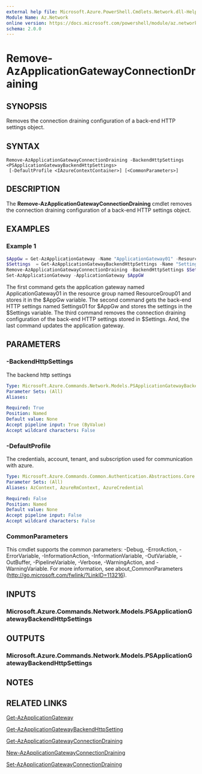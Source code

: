 ```yaml
---
external help file: Microsoft.Azure.PowerShell.Cmdlets.Network.dll-Help.xml
Module Name: Az.Network
online version: https://docs.microsoft.com/powershell/module/az.network/remove-azapplicationgatewayconnectiondraining
schema: 2.0.0
---
```


# Remove-AzApplicationGatewayConnectionDraining

## SYNOPSIS
Removes the connection draining configuration of a back-end HTTP settings object.

## SYNTAX

```
Remove-AzApplicationGatewayConnectionDraining -BackendHttpSettings <PSApplicationGatewayBackendHttpSettings>
 [-DefaultProfile <IAzureContextContainer>] [<CommonParameters>]
```

## DESCRIPTION
The **Remove-AzApplicationGatewayConnectionDraining** cmdlet removes the connection draining configuration of a back-end HTTP settings object.

## EXAMPLES

### Example 1
```powershell
$AppGw = Get-AzApplicationGateway -Name "ApplicationGateway01" -ResourceGroupName "ResourceGroup01"
$Settings  = Get-AzApplicationGatewayBackendHttpSettings -Name "Settings01" -ApplicationGateway $AppGw
Remove-AzApplicationGatewayConnectionDraining -BackendHttpSettings $Settings
Set-AzApplicationGateway -ApplicationGateway $AppGW
```

The first command gets the application gateway named ApplicationGateway01 in the resource group named ResourceGroup01 and stores it in the $AppGw variable.
The second command gets the back-end HTTP settings named Settings01 for $AppGw and stores the settings in the $Settings variable.
The third command removes the connection draining configuration of the back-end HTTP settings stored in $Settings. And, the last command updates the application gateway.

## PARAMETERS

### -BackendHttpSettings
The backend http settings

```yaml
Type: Microsoft.Azure.Commands.Network.Models.PSApplicationGatewayBackendHttpSettings
Parameter Sets: (All)
Aliases:

Required: True
Position: Named
Default value: None
Accept pipeline input: True (ByValue)
Accept wildcard characters: False
```

### -DefaultProfile
The credentials, account, tenant, and subscription used for communication with azure.

```yaml
Type: Microsoft.Azure.Commands.Common.Authentication.Abstractions.Core.IAzureContextContainer
Parameter Sets: (All)
Aliases: AzContext, AzureRmContext, AzureCredential

Required: False
Position: Named
Default value: None
Accept pipeline input: False
Accept wildcard characters: False
```

### CommonParameters
This cmdlet supports the common parameters: -Debug, -ErrorAction, -ErrorVariable, -InformationAction, -InformationVariable, -OutVariable, -OutBuffer, -PipelineVariable, -Verbose, -WarningAction, and -WarningVariable. For more information, see about_CommonParameters (http://go.microsoft.com/fwlink/?LinkID=113216).

## INPUTS

### Microsoft.Azure.Commands.Network.Models.PSApplicationGatewayBackendHttpSettings

## OUTPUTS

### Microsoft.Azure.Commands.Network.Models.PSApplicationGatewayBackendHttpSettings

## NOTES

## RELATED LINKS

[Get-AzApplicationGateway](./Get-AzApplicationGateway.md)

[Get-AzApplicationGatewayBackendHttpSetting](./Get-AzApplicationGatewayBackendHttpSetting.md)

[Get-AzApplicationGatewayConnectionDraining](./Get-AzApplicationGatewayConnectionDraining.md)

[New-AzApplicationGatewayConnectionDraining](./New-AzApplicationGatewayConnectionDraining.md)

[Set-AzApplicationGatewayConnectionDraining](./Set-AzApplicationGatewayConnectionDraining.md)

